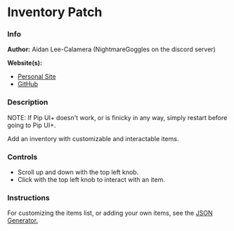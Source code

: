 # Inventory Patch

### Info

**Author:** Aidan Lee-Calamera (NightmareGoggles on the discord server)

**Website(s):**

- [Personal Site](http://aidan.calamera.com/)
- [GitHub](https://github.com/AidansLab)

### Description

NOTE: If Pip UI+ doesn't work, or is finicky in any way, simply restart before going to Pip UI+.

Add an inventory with customizable and interactable items.

### Controls

- Scroll up and down with the top left knob.
- Click with the top left knob to interact with an item.

### Instructions

For customizing the items list, or adding your own items, see the
[JSON Generator.](https://github.com/AidansLab/Pip-Boy-Inventory-JSON-Generator)
